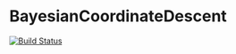 # BayesianCoordinateDescent

[![Build Status](https://travis-ci.org/dmbates/BayesianCoordinateDescent.jl.svg?branch=master)](https://travis-ci.org/dmbates/BayesianCoordinateDescent.jl)
